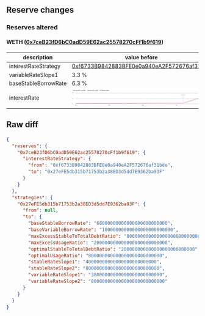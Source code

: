 ## Reserve changes

### Reserves altered

#### WETH ([0x7ceB23fD6bC0adD59E62ac25578270cFf1b9f619](https://polygonscan.com/address/0x7ceB23fD6bC0adD59E62ac25578270cFf1b9f619))

| description | value before | value after |
| --- | --- | --- |
| interestRateStrategy | [0xf6733B9842883BFE0e0a940eA2F572676af31bde](https://polygonscan.com/address/0xf6733B9842883BFE0e0a940eA2F572676af31bde) | [0x27eFE5db315b71753b2a38ED3d5dd7E9362ba93F](https://polygonscan.com/address/0x27eFE5db315b71753b2a38ED3d5dd7E9362ba93F) |
| variableRateSlope1 | 3.3 % | 3.8 % |
| baseStableBorrowRate | 6.3 % | 6.8 % |
| interestRate | ![before](/.assets/0503ddc95c9ff90b6308f1ba4175b90d670e81ed.svg) | ![after](/.assets/25b7cbb97d2012b141455f46ee9b3f7e0e40a4b0.svg) |

## Raw diff

```json
{
  "reserves": {
    "0x7ceB23fD6bC0adD59E62ac25578270cFf1b9f619": {
      "interestRateStrategy": {
        "from": "0xf6733B9842883BFE0e0a940eA2F572676af31bde",
        "to": "0x27eFE5db315b71753b2a38ED3d5dd7E9362ba93F"
      }
    }
  },
  "strategies": {
    "0x27eFE5db315b71753b2a38ED3d5dd7E9362ba93F": {
      "from": null,
      "to": {
        "baseStableBorrowRate": "68000000000000000000000000",
        "baseVariableBorrowRate": "10000000000000000000000000",
        "maxExcessStableToTotalDebtRatio": "800000000000000000000000000",
        "maxExcessUsageRatio": "200000000000000000000000000",
        "optimalStableToTotalDebtRatio": "200000000000000000000000000",
        "optimalUsageRatio": "800000000000000000000000000",
        "stableRateSlope1": "40000000000000000000000000",
        "stableRateSlope2": "800000000000000000000000000",
        "variableRateSlope1": "38000000000000000000000000",
        "variableRateSlope2": "800000000000000000000000000"
      }
    }
  }
}
```